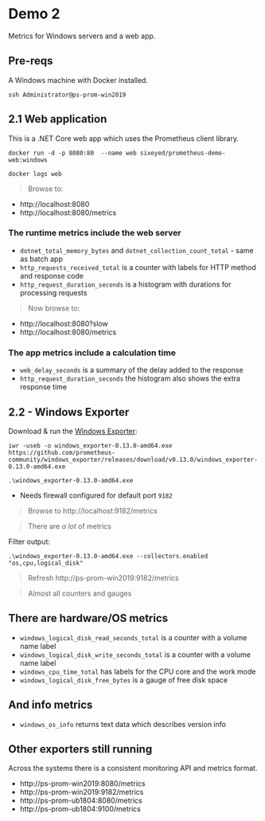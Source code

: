 # Demo 2

Metrics for Windows servers and a web app.

## Pre-reqs

A Windows machine with Docker installed.

```
ssh Administrator@ps-prom-win2019
```

## 2.1 Web application

This is a .NET Core web app which uses the Prometheus client library.

```
docker run -d -p 8080:80  --name web sixeyed/prometheus-demo-web:windows

docker logs web
```

> Browse to:

- http://localhost:8080
- http://localhost:8080/metrics

### The runtime metrics include the web server

- `dotnet_total_memory_bytes` and `dotnet_collection_count_total` - same as batch app
- `http_requests_received_total` is a counter with labels for HTTP method and response code
- `http_request_duration_seconds` is a histogram with durations for processing requests

> Now browse to:

- http://localhost:8080?slow
- http://localhost:8080/metrics

### The app metrics include a calculation time

- `web_delay_seconds` is a summary of the delay added to the response
- `http_request_duration_seconds` the histogram also shows the extra response time

## 2.2 - Windows Exporter

Download & run the [Windows Exporter](https://github.com/prometheus-community/windows_exporter):

```
iwr -useb -o windows_exporter-0.13.0-amd64.exe https://github.com/prometheus-community/windows_exporter/releases/download/v0.13.0/windows_exporter-0.13.0-amd64.exe

.\windows_exporter-0.13.0-amd64.exe
```

- Needs firewall configured for default port `9182`

> Browse to http://localhost:9182/metrics

> There are *a lot* of metrics

Filter output:

```
.\windows_exporter-0.13.0-amd64.exe --collectors.enabled "os,cpu,logical_disk"
```

> Refresh http://ps-prom-win2019:9182/metrics

> Almost all counters and gauges

## There are hardware/OS metrics

- `windows_logical_disk_read_seconds_total` is a counter with a volume name label
- `windows_logical_disk_write_seconds_total` is a counter with a volume name label
- `windows_cpu_time_total` has labels for the CPU core and the work mode
- `windows_logical_disk_free_bytes` is a gauge of free disk space

## And info metrics

- `windows_os_info` returns text data which describes version info

## Other exporters still running

Across the systems there is a consistent monitoring API and metrics format.

- http://ps-prom-win2019:8080/metrics
- http://ps-prom-win2019:9182/metrics
- http://ps-prom-ub1804:8080/metrics
- http://ps-prom-ub1804:9100/metrics